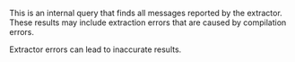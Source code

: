 This is an internal query that finds all messages reported by the extractor. These results may include extraction errors that are caused by compilation errors.

Extractor errors can lead to inaccurate results.

